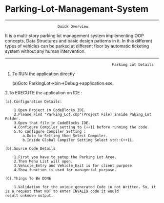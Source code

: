 # Parking-Lot-Managemant-System

----------------------------------------------------------------------------------------------------------------------------------
							Quick Overview

It is a multi-story parking lot management system implementing OOP concepts, Data Structures and basic design patterns in it. 
In this different types of vehicles can be parked at different floor by automatic ticketing system without any human intervention.

----------------------------------------------------------------------------------------------------------------------------------

                                                     Parking Lot Details
1. To RUN the application directly 

	(a)Goto ParkingLot->bin->Debug->application.exe.

2.To EXECUTE the application on IDE :

	(a).Configuration Details:

		1.Open Project in CodeBlocks IDE.
		2.Please Find "Parking_Lot.cbp"(Project File) inside Paking_Lot Folder.
		3.Open that file in CodeBlocks IDE.
		4.Configure Compiler setting to C++11 before running the code.
		5.To configure Compiler Setting :
			a.Goto to Setting then Select Compiler.
			b.Inside Global Compiler Setting Select std::C++11.

	(b).Source Code Details

		1.First you have to setup the Parking Lot Area.
		2.Then Menu List will open.
		3.Vehicle_Entry and Vehicle_Exit is for client purpose
		4.Show function is used for managerial purpose.

	(C).Things To Be DONE

		1.Validation for the unique generated Code in not Written. So, it is a request that NOT to enter INVALID code it would     		     result unknown output.
